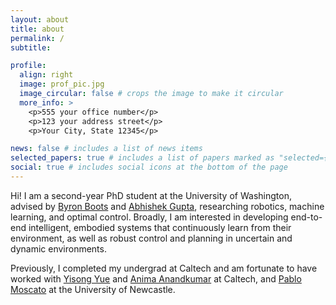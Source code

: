 ```yaml
---
layout: about
title: about
permalink: /
subtitle: 

profile:
  align: right
  image: prof_pic.jpg
  image_circular: false # crops the image to make it circular
  more_info: >
    <p>555 your office number</p>
    <p>123 your address street</p>
    <p>Your City, State 12345</p>

news: false # includes a list of news items
selected_papers: true # includes a list of papers marked as "selected={true}"
social: true # includes social icons at the bottom of the page
---
```


Hi! I am a second-year PhD student at the University of Washington, advised by [Byron Boots](https://homes.cs.washington.edu/~bboots/) and [Abhishek Gupta](https://abhishekunique.github.io/), researching robotics, machine learning, and optimal control. Broadly, I am interested in developing end-to-end intelligent, embodied systems that continuously learn from their environment, as well as robust control and planning in uncertain and dynamic environments.  


Previously, I completed my undergrad at Caltech and am fortunate to have worked with [Yisong Yue](http://www.yisongyue.com/) and [Anima Anandkumar](http://tensorlab.cms.caltech.edu/users/anima/) at Caltech, and [Pablo Moscato](https://www.newcastle.edu.au/profile/pablo-moscato) at the University of Newcastle.

<div class="clearfix"></div>
